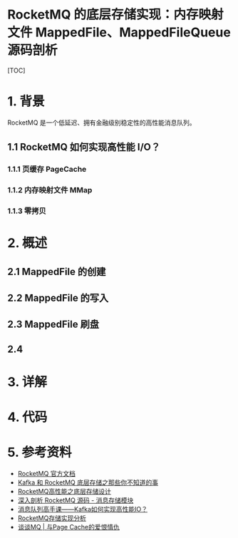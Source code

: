 # RocketMQ 的底层存储实现：内存映射文件 MappedFile、MappedFileQueue 源码剖析

[TOC]

# 1. 背景

RocketMQ 是一个低延迟、拥有金融级别稳定性的高性能消息队列。

## 1.1 RocketMQ 如何实现高性能 I/O？

### 1.1.1 页缓存 PageCache

### 1.1.2 内存映射文件 MMap

### 1.1.3 零拷贝

# 2. 概述

## 2.1 MappedFile 的创建

## 2.2 MappedFile 的写入

## 2.3 MappedFile 刷盘

## 2.4 

## 

# 3. 详解

# 4. 代码

# 5. 参考资料

* [RocketMQ 官方文档](https://github.com/apache/rocketmq/blob/master/docs/cn/design.md)
* [Kafka 和 RocketMQ 底层存储之那些你不知道的事](https://xie.infoq.cn/article/24b51de341d66de6d1e737d65)
* [RocketMQ高性能之底层存储设计](https://mp.weixin.qq.com/s/yd1oQefnvrG1LLIoes8QAg)
* [深入剖析 RocketMQ 源码 - 消息存储模块](https://www.cnblogs.com/vivotech/p/15527500.html)
* [消息队列高手课——Kafka如何实现高性能IO？](https://time.geekbang.org/column/article/126493)
* [RocketMQ存储实现分析](http://www.daleizhou.tech/posts/rocketmq-store-commitlog.html)
* [谈谈MQ | 与Page Cache的爱恨情仇](https://zhangjunjia.github.io/2020/10/09/mq-page-cache/)